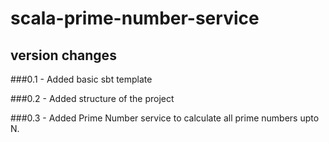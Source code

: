 # scala-prime-number-service

## version changes

###0.1 - Added basic sbt template

###0.2 - Added structure of the project

###0.3 - Added Prime Number service to calculate all prime numbers upto N.